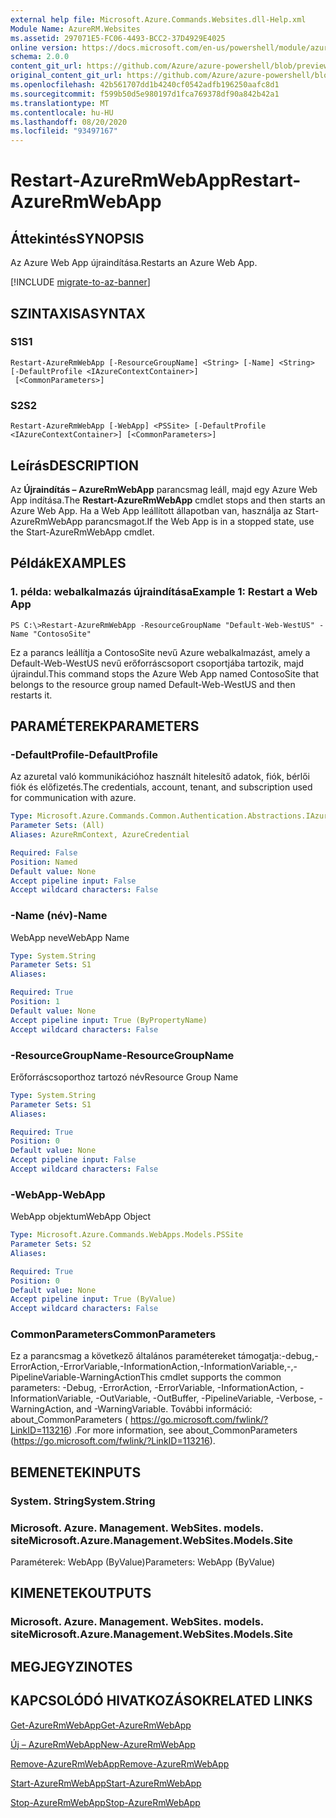 ```yaml
---
external help file: Microsoft.Azure.Commands.Websites.dll-Help.xml
Module Name: AzureRM.Websites
ms.assetid: 297071E5-FC06-4493-BCC2-37D4929E4025
online version: https://docs.microsoft.com/en-us/powershell/module/azurerm.websites/restart-azurermwebapp
schema: 2.0.0
content_git_url: https://github.com/Azure/azure-powershell/blob/preview/src/ResourceManager/Websites/Commands.Websites/help/Restart-AzureRmWebApp.md
original_content_git_url: https://github.com/Azure/azure-powershell/blob/preview/src/ResourceManager/Websites/Commands.Websites/help/Restart-AzureRmWebApp.md
ms.openlocfilehash: 42b561707dd1b4240cf0542adfb196250aafc8d1
ms.sourcegitcommit: f599b50d5e980197d1fca769378df90a842b42a1
ms.translationtype: MT
ms.contentlocale: hu-HU
ms.lasthandoff: 08/20/2020
ms.locfileid: "93497167"
---
```

# <span data-ttu-id="f682d-101">Restart-AzureRmWebApp</span><span class="sxs-lookup"><span data-stu-id="f682d-101">Restart-AzureRmWebApp</span></span>

## <span data-ttu-id="f682d-102">Áttekintés</span><span class="sxs-lookup"><span data-stu-id="f682d-102">SYNOPSIS</span></span>
<span data-ttu-id="f682d-103">Az Azure Web App újraindítása.</span><span class="sxs-lookup"><span data-stu-id="f682d-103">Restarts an Azure Web App.</span></span>

[!INCLUDE [migrate-to-az-banner](../../includes/migrate-to-az-banner.md)]

## <span data-ttu-id="f682d-104">SZINTAXISA</span><span class="sxs-lookup"><span data-stu-id="f682d-104">SYNTAX</span></span>

### <span data-ttu-id="f682d-105">S1</span><span class="sxs-lookup"><span data-stu-id="f682d-105">S1</span></span>
```
Restart-AzureRmWebApp [-ResourceGroupName] <String> [-Name] <String> [-DefaultProfile <IAzureContextContainer>]
 [<CommonParameters>]
```

### <span data-ttu-id="f682d-106">S2</span><span class="sxs-lookup"><span data-stu-id="f682d-106">S2</span></span>
```
Restart-AzureRmWebApp [-WebApp] <PSSite> [-DefaultProfile <IAzureContextContainer>] [<CommonParameters>]
```

## <span data-ttu-id="f682d-107">Leírás</span><span class="sxs-lookup"><span data-stu-id="f682d-107">DESCRIPTION</span></span>
<span data-ttu-id="f682d-108">Az **Újraindítás – AzureRmWebApp** parancsmag leáll, majd egy Azure Web App indítása.</span><span class="sxs-lookup"><span data-stu-id="f682d-108">The **Restart-AzureRmWebApp** cmdlet stops and then starts an Azure Web App.</span></span>
<span data-ttu-id="f682d-109">Ha a Web App leállított állapotban van, használja az Start-AzureRmWebApp parancsmagot.</span><span class="sxs-lookup"><span data-stu-id="f682d-109">If the Web App is in a stopped state, use the Start-AzureRmWebApp cmdlet.</span></span>

## <span data-ttu-id="f682d-110">Példák</span><span class="sxs-lookup"><span data-stu-id="f682d-110">EXAMPLES</span></span>

### <span data-ttu-id="f682d-111">1. példa: webalkalmazás újraindítása</span><span class="sxs-lookup"><span data-stu-id="f682d-111">Example 1: Restart a Web App</span></span>
```
PS C:\>Restart-AzureRmWebApp -ResourceGroupName "Default-Web-WestUS" -Name "ContosoSite"
```

<span data-ttu-id="f682d-112">Ez a parancs leállítja a ContosoSite nevű Azure webalkalmazást, amely a Default-Web-WestUS nevű erőforráscsoport csoportjába tartozik, majd újraindul.</span><span class="sxs-lookup"><span data-stu-id="f682d-112">This command stops the Azure Web App named ContosoSite that belongs to the resource group named Default-Web-WestUS and then restarts it.</span></span>

## <span data-ttu-id="f682d-113">PARAMÉTEREK</span><span class="sxs-lookup"><span data-stu-id="f682d-113">PARAMETERS</span></span>

### <span data-ttu-id="f682d-114">-DefaultProfile</span><span class="sxs-lookup"><span data-stu-id="f682d-114">-DefaultProfile</span></span>
<span data-ttu-id="f682d-115">Az azuretal való kommunikációhoz használt hitelesítő adatok, fiók, bérlői fiók és előfizetés.</span><span class="sxs-lookup"><span data-stu-id="f682d-115">The credentials, account, tenant, and subscription used for communication with azure.</span></span>

```yaml
Type: Microsoft.Azure.Commands.Common.Authentication.Abstractions.IAzureContextContainer
Parameter Sets: (All)
Aliases: AzureRmContext, AzureCredential

Required: False
Position: Named
Default value: None
Accept pipeline input: False
Accept wildcard characters: False
```

### <span data-ttu-id="f682d-116">-Name (név)</span><span class="sxs-lookup"><span data-stu-id="f682d-116">-Name</span></span>
<span data-ttu-id="f682d-117">WebApp neve</span><span class="sxs-lookup"><span data-stu-id="f682d-117">WebApp Name</span></span>

```yaml
Type: System.String
Parameter Sets: S1
Aliases:

Required: True
Position: 1
Default value: None
Accept pipeline input: True (ByPropertyName)
Accept wildcard characters: False
```

### <span data-ttu-id="f682d-118">-ResourceGroupName</span><span class="sxs-lookup"><span data-stu-id="f682d-118">-ResourceGroupName</span></span>
<span data-ttu-id="f682d-119">Erőforráscsoporthoz tartozó név</span><span class="sxs-lookup"><span data-stu-id="f682d-119">Resource Group Name</span></span>

```yaml
Type: System.String
Parameter Sets: S1
Aliases:

Required: True
Position: 0
Default value: None
Accept pipeline input: False
Accept wildcard characters: False
```

### <span data-ttu-id="f682d-120">-WebApp</span><span class="sxs-lookup"><span data-stu-id="f682d-120">-WebApp</span></span>
<span data-ttu-id="f682d-121">WebApp objektum</span><span class="sxs-lookup"><span data-stu-id="f682d-121">WebApp Object</span></span>

```yaml
Type: Microsoft.Azure.Commands.WebApps.Models.PSSite
Parameter Sets: S2
Aliases:

Required: True
Position: 0
Default value: None
Accept pipeline input: True (ByValue)
Accept wildcard characters: False
```

### <span data-ttu-id="f682d-122">CommonParameters</span><span class="sxs-lookup"><span data-stu-id="f682d-122">CommonParameters</span></span>
<span data-ttu-id="f682d-123">Ez a parancsmag a következő általános paramétereket támogatja:-debug,-ErrorAction,-ErrorVariable,-InformationAction,-InformationVariable,-,-PipelineVariable-WarningAction</span><span class="sxs-lookup"><span data-stu-id="f682d-123">This cmdlet supports the common parameters: -Debug, -ErrorAction, -ErrorVariable, -InformationAction, -InformationVariable, -OutVariable, -OutBuffer, -PipelineVariable, -Verbose, -WarningAction, and -WarningVariable.</span></span> <span data-ttu-id="f682d-124">További információ: about_CommonParameters ( https://go.microsoft.com/fwlink/?LinkID=113216) .</span><span class="sxs-lookup"><span data-stu-id="f682d-124">For more information, see about_CommonParameters (https://go.microsoft.com/fwlink/?LinkID=113216).</span></span>

## <span data-ttu-id="f682d-125">BEMENETEK</span><span class="sxs-lookup"><span data-stu-id="f682d-125">INPUTS</span></span>

### <span data-ttu-id="f682d-126">System. String</span><span class="sxs-lookup"><span data-stu-id="f682d-126">System.String</span></span>

### <span data-ttu-id="f682d-127">Microsoft. Azure. Management. WebSites. models. site</span><span class="sxs-lookup"><span data-stu-id="f682d-127">Microsoft.Azure.Management.WebSites.Models.Site</span></span>
<span data-ttu-id="f682d-128">Paraméterek: WebApp (ByValue)</span><span class="sxs-lookup"><span data-stu-id="f682d-128">Parameters: WebApp (ByValue)</span></span>

## <span data-ttu-id="f682d-129">KIMENETEK</span><span class="sxs-lookup"><span data-stu-id="f682d-129">OUTPUTS</span></span>

### <span data-ttu-id="f682d-130">Microsoft. Azure. Management. WebSites. models. site</span><span class="sxs-lookup"><span data-stu-id="f682d-130">Microsoft.Azure.Management.WebSites.Models.Site</span></span>

## <span data-ttu-id="f682d-131">MEGJEGYZI</span><span class="sxs-lookup"><span data-stu-id="f682d-131">NOTES</span></span>

## <span data-ttu-id="f682d-132">KAPCSOLÓDÓ HIVATKOZÁSOK</span><span class="sxs-lookup"><span data-stu-id="f682d-132">RELATED LINKS</span></span>

[<span data-ttu-id="f682d-133">Get-AzureRmWebApp</span><span class="sxs-lookup"><span data-stu-id="f682d-133">Get-AzureRmWebApp</span></span>](./Get-AzureRmWebApp.md)

[<span data-ttu-id="f682d-134">Új – AzureRmWebApp</span><span class="sxs-lookup"><span data-stu-id="f682d-134">New-AzureRmWebApp</span></span>](./New-AzureRmWebApp.md)

[<span data-ttu-id="f682d-135">Remove-AzureRmWebApp</span><span class="sxs-lookup"><span data-stu-id="f682d-135">Remove-AzureRmWebApp</span></span>](./Remove-AzureRmWebApp.md)

[<span data-ttu-id="f682d-136">Start-AzureRmWebApp</span><span class="sxs-lookup"><span data-stu-id="f682d-136">Start-AzureRmWebApp</span></span>](./Start-AzureRmWebApp.md)

[<span data-ttu-id="f682d-137">Stop-AzureRmWebApp</span><span class="sxs-lookup"><span data-stu-id="f682d-137">Stop-AzureRmWebApp</span></span>](./Stop-AzureRmWebApp.md)


